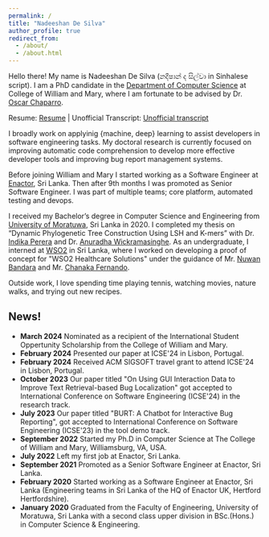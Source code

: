 ```yaml
---
permalink: /
title: "Nadeeshan De Silva"
author_profile: true
redirect_from: 
  - /about/
  - /about.html
---
```


Hello there! My name is Nadeeshan De Silva (නදීෂාන් ද සිල්වා in Sinhalese script). I am a PhD candidate in the [Department of Computer Science](https://www.wm.edu/as/computerscience/) at College of William and Mary, where I am fortunate to be advised by Dr. [Oscar Chaparro](https://ojcchar.github.io/).

Resume: [Resume](files/Nadeeshan_De_Silva_Resume.pdf) | Unofficial Transcript: [Unofficial transcript](files/unofficial_transcript.pdf)

I broadly work on applyinig {machine, deep} learning to assist developers in software engineering tasks. My doctoral research is currently focused on improving automatic code comprehension to develop more effective developer tools and improving bug report management systems.

Before joining William and Mary I started working as a Software Engineer at [Enactor](https://www.enactor.com/), Sri Lanka. Then after 9th months I was promoted as Senior Software Engineer. I was part of multiple teams; core platform, automated testing and devops. 

I received my Bachelor’s degree in Computer Science and Engineering from [University of Moratuwa](https://uom.lk/), Sri Lanka in 2020. I completed my thesis on “Dynamic Phylogenetic Tree Construction Using LSH and K-mers” with Dr. [Indika Perera](https://scholar.google.com/citations?user=7txwaPoAAAAJ&hl=en) and Dr. [Anuradha Wickramasinghe](https://anuradhawick.com/). As an undergraduate, I interned at [WSO2](https://wso2.com/) in Sri Lanka, where I worked on developing a proof of concept for "WSO2 Healthcare Solutions" under the guidance of Mr. [Nuwan Bandara](https://www.linkedin.com/in/nuwanbando/) and Mr. [Chanaka Fernando](https://lk.linkedin.com/in/chanakaudaya/).

Outside work, I love spending time playing tennis, watching movies, nature walks, and trying out new recipes.

## News!

* **March 2024** Nominated as a recipient of the International Student Oppertunity Scholarship from the College of William and Mary.
* **February 2024** Presented our paper at ICSE'24 in Lisbon, Portugal.
* **February 2024** Received ACM SIGSOFT travel grant to attend ICSE'24 in Lisbon, Portugal.
* **October 2023** Our paper titled "On Using GUI Interaction Data to Improve Text Retrieval-based Bug Localization" got accepted to International Conference on Software Engineering (ICSE'24) in the research track.
* **July 2023** Our paper titled "BURT: A Chatbot for Interactive Bug Reporting", got accepted to International Conference on Software Engineering (ICSE'23) in the tool demo track.
* **September 2022** Started my Ph.D in Computer Science at The College of William and Mary, Williamsburg, VA, USA.
* **July 2022** Left my first job at Enactor, Sri Lanka.
* **September 2021** Promoted as a Senior Software Engineer at Enactor, Sri Lanka.
* **February 2020** Started working as a Software Engineer at Enactor, Sri Lanka (Engineering teams in Sri Lanka of the HQ of Enactor UK, Hertford Hertfordshire).
* **January 2020** Graduated from the Faculty of Engineering, University of Moratuwa, Sri Lanka with a second class upper division in BSc.(Hons.) in Computer Science & Engineering.